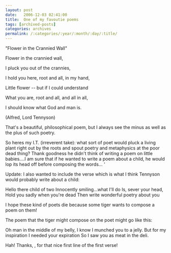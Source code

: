 ```yaml
---
layout: post
date:	2006-12-03 02:41:00
title:  One of my favoutie poems
tags: [archived-posts]
categories: archives
permalink: /:categories/:year/:month/:day/:title/
---
```

"Flower in the Crannied Wall"

 

Flower in the crannied wall,

I pluck you out of the crannies,

I hold you here, root and all, in my hand,

Little flower -- but if I could understand

What you are, root and all, and all in all,

I should know what God and man is.

(Alfred, Lord Tennyson)


That's a beautiful, philosophical poem, but I always see the minus as well as the plus of such poetry. 

So heres my I.T. (irreverent take): what sort of poet would pluck a living plant right out by the roots and spout poetry and metaphysics at the poor dead thing? Thank goodness he didn't think of writing a poem on little babies....I am sure that if he wanted to write a poem about a child, he would lop its head off before composing the words... '

Update: I also wanted to include the verse which is  what I think Tennyson would probably write about a child:

Hello there child of two
Innocently smiling...what I'll do
Is, sever your head,
Hold you sadly when you're dead
Then write wonderful poetry about you


I hope these kind of poets die because some tiger wants to compose a poem on them!

The poem that the tiger might compose on the poet  might go like this:

Oh man in the middle of my belly,
I know I munched you to a jelly.
But for my inspiration
I needed your expiration
So I saw you as meat in the deli.



Hah! Thanks, <LJ user="beast_666">, for that nice first line of the first verse!
